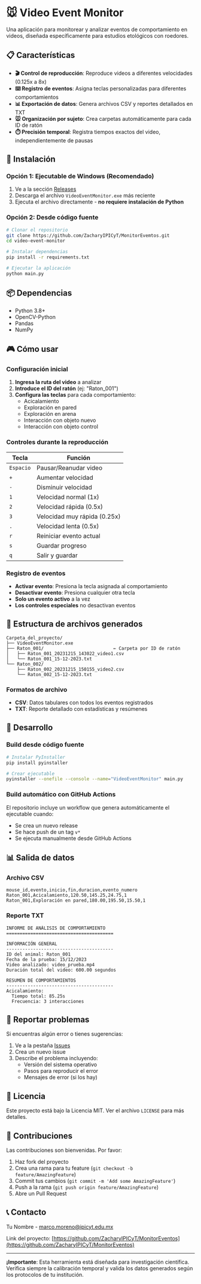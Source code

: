 # 🐭 Video Event Monitor

Una aplicación para monitorear y analizar eventos de comportamiento en videos, diseñada específicamente para estudios etológicos con roedores.

## 📋 Características

- **🎬 Control de reproducción**: Reproduce videos a diferentes velocidades (0.125x a 8x)
- **⌨️ Registro de eventos**: Asigna teclas personalizadas para diferentes comportamientos
- **📊 Exportación de datos**: Genera archivos CSV y reportes detallados en TXT
- **🐭 Organización por sujeto**: Crea carpetas automáticamente para cada ID de ratón
- **⏱️ Precisión temporal**: Registra tiempos exactos del video, independientemente de pausas

## 🚀 Instalación

### Opción 1: Ejecutable de Windows (Recomendado)

1. Ve a la sección [Releases](https://github.com/ZachayIPICyT/MonitorsEventos/releases)
2. Descarga el archivo `VideoEventMonitor.exe` más reciente
3. Ejecuta el archivo directamente - **no requiere instalación de Python**

### Opción 2: Desde código fuente

```bash
# Clonar el repositorio
git clone https://github.com/ZacharyIPICyT/MonitorEvemtos.git
cd video-event-monitor

# Instalar dependencias
pip install -r requirements.txt

# Ejecutar la aplicación
python main.py
```

## 📦 Dependencias

- Python 3.8+
- OpenCV-Python
- Pandas
- NumPy

## 🎮 Cómo usar

### Configuración inicial

1. **Ingresa la ruta del video** a analizar
2. **Introduce el ID del ratón** (ej: "Raton_001")
3. **Configura las teclas** para cada comportamiento:
   - Acicalamiento
   - Exploración en pared
   - Exploración en arena
   - Interacción con objeto nuevo
   - Interacción con objeto control

### Controles durante la reproducción

| Tecla | Función |
|-------|---------|
| `Espacio` | Pausar/Reanudar video |
| `+` | Aumentar velocidad |
| `-` | Disminuir velocidad |
| `1` | Velocidad normal (1x) |
| `2` | Velocidad rápida (0.5x) |
| `3` | Velocidad muy rápida (0.25x) |
| `.` | Velocidad lenta (0.5x) |
| `r` | Reiniciar evento actual |
| `s` | Guardar progreso |
| `q` | Salir y guardar |

### Registro de eventos

- **Activar evento**: Presiona la tecla asignada al comportamiento
- **Desactivar evento**: Presiona cualquier otra tecla
- **Solo un evento activo** a la vez
- **Los controles especiales** no desactivan eventos

## 📁 Estructura de archivos generados

```
Carpeta_del_proyecto/
├── VideoEventMonitor.exe
├── Raton_001/                          ← Carpeta por ID de ratón
│   ├── Raton_001_20231215_143022_video1.csv
│   └── Raton_001_15-12-2023.txt
└── Raton_002/
    ├── Raton_002_20231215_150155_video2.csv
    └── Raton_002_15-12-2023.txt
```

### Formatos de archivo

- **CSV**: Datos tabulares con todos los eventos registrados
- **TXT**: Reporte detallado con estadísticas y resúmenes

## 🔧 Desarrollo

### Build desde código fuente

```bash
# Instalar PyInstaller
pip install pyinstaller

# Crear ejecutable
pyinstaller --onefile --console --name="VideoEventMonitor" main.py
```

### Build automático con GitHub Actions

El repositorio incluye un workflow que genera automáticamente el ejecutable cuando:
- Se crea un nuevo release
- Se hace push de un tag `v*`
- Se ejecuta manualmente desde GitHub Actions

## 📊 Salida de datos

### Archivo CSV
```csv
mouse_id,evento,inicio,fin,duracion,evento_numero
Raton_001,Acicalamiento,120.50,145.25,24.75,1
Raton_001,Exploración en pared,180.00,195.50,15.50,1
```

### Reporte TXT
```
INFORME DE ANÁLISIS DE COMPORTAMIENTO
========================================

INFORMACIÓN GENERAL
----------------------------------------
ID del animal: Raton_001
Fecha de la prueba: 15/12/2023
Video analizado: video_prueba.mp4
Duración total del video: 600.00 segundos

RESUMEN DE COMPORTAMIENTOS
----------------------------------------
Acicalamiento:
  Tiempo total: 85.25s
  Frecuencia: 3 interacciones
```

## 🐛 Reportar problemas

Si encuentras algún error o tienes sugerencias:

1. Ve a la pestaña [Issues](https://github.com/ZacharyIPICyT/MonitorEventos/issues)
2. Crea un nuevo issue
3. Describe el problema incluyendo:
   - Versión del sistema operativo
   - Pasos para reproducir el error
   - Mensajes de error (si los hay)

## 📄 Licencia

Este proyecto está bajo la Licencia MIT. Ver el archivo `LICENSE` para más detalles.

## 👥 Contribuciones

Las contribuciones son bienvenidas. Por favor:

1. Haz fork del proyecto
2. Crea una rama para tu feature (`git checkout -b feature/AmazingFeature`)
3. Commit tus cambios (`git commit -m 'Add some AmazingFeature'`)
4. Push a la rama (`git push origin feature/AmazingFeature`)
5. Abre un Pull Request

## 📞 Contacto

Tu Nombre - [marco.moreno@ipicyt.edu.mx](marco.zach.moreno@gmail.com)

Link del proyecto: [https://github.com/ZacharyIPICyT/MonitorEventos](https://github.com/ZacharyIPICyT/MonitorEventos)

---

**¡Importante**: Esta herramienta está diseñada para investigación científica. Verifica siempre la calibración temporal y valida los datos generados según los protocolos de tu institución.
